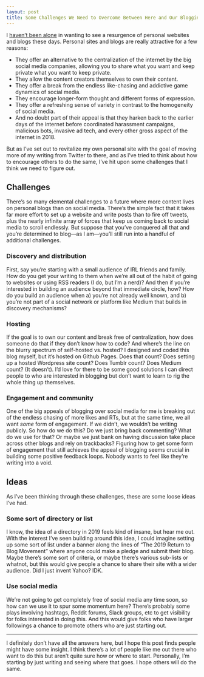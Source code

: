 ```yaml
---
layout: post
title: Some Challenges We Need to Overcome Between Here and Our Blogging Future
---
```


I [haven’t been alone](https://twitter.com/s_m_i/status/1078153360417550336?s=21) in wanting to see a resurgence of personal websites and blogs these days. Personal sites and blogs are really attractive for a few reasons:

- They offer an alternative to the centralization of the internet by the big social media companies, allowing you to share what you want and keep private what you want to keep private.
- They allow the content creators themselves to own their content.
- They offer a break from the endless like-chasing and addictive game dynamics of social media.
- They encourage longer-form thought and different forms of expression.
- They offer a refreshing sense of variety in contrast to the homogeneity of social media.
- And no doubt part of their appeal is that they harken back to the earlier days of the internet before coordinated harassment campaigns, malicious bots, invasive ad tech, and every other gross aspect of the internet in 2018.

But as I’ve set out to revitalize my own personal site with the goal of moving more of my writing from Twitter to there, and as I’ve tried to think about how to encourage others to do the same, I’ve hit upon some challenges that I think we need to figure out.

<!--more-->

## Challenges
There’s so many elemental challenges to a future where more content lives on personal blogs than on social media. There’s the simple fact that it takes far more effort to set up a website and write posts than to fire off tweets, plus the nearly infinite array of forces that keep us coming back to social media to scroll endlessly. But suppose that you’ve conquered all that and you’re determined to blog—as I am—you’ll still run into a handful of additional challenges.

### Discovery and distribution
First, say you’re starting with a small audience of IRL friends and family. How do you get your writing to them when we’re all out of the habit of going to websites or using RSS readers (I do, but I’m a nerd)? And then if you’re interested in building an audience beyond that immediate circle, how? How do you build an audience when a) you’re not already well known, and b) you’re not part of a social network or platform like Medium that builds in discovery mechanisms? 

### Hosting
If the goal is to own our content and break free of centralization, how does someone do that if they don’t know how to code? And where’s the line on the blurry spectrum of self-hosted vs. hosted? I designed and coded this blog myself, but it’s hosted on Github Pages. Does that count? Does setting up a hosted Wordpress site count? Does Tumblr count? Does Medium count? (It doesn’t). I’d love for there to be some good solutions I can direct people to who are interested in blogging but don’t want to learn to rig the whole thing up themselves.

### Engagement and community
One of the big appeals of blogging over social media for me is breaking out of the endless chasing of more likes and RTs, but at the same time, we all want *some* form of engagement. If we didn’t, we wouldn’t be writing publicly. So how do we do this? Do we just bring back commenting? What do we use for that? Or maybe we just bank on having discussion take place across other blogs and rely on trackbacks? Figuring how to get some form of engagement that still achieves the appeal of blogging seems crucial in building some positive feedback loops. Nobody wants to feel like they’re writing into a void.

## Ideas
As I’ve been thinking through these challenges, these are some loose ideas I’ve had.

### Some sort of directory or list
I know, the idea of a directory in 2019 feels kind of insane, but hear me out. With the interest I’ve seen building around this idea, I could imagine setting up some sort of list under a banner along the lines of “The 2019 Return to Blog Movement” where anyone could make a pledge and submit their blog. Maybe there’s some sort of criteria, or maybe there’s various sub-lists or whatnot, but this would give people a chance to share their site with a wider audience. Did I just invent Yahoo? IDK.

### Use social media
We’re not going to get completely free of social media any time soon, so how can we use it to spur some momentum here? There’s probably some plays involving hashtags, Reddit forums, Slack groups, etc to get visibility for folks interested in doing this. And this would give folks who have larger followings a chance to promote others who are just starting out.

---

I definitely don’t have all the answers here, but I hope this post finds people might have some insight. I think there’s a lot of people like me out there who want to do this but aren’t quite sure how or where to start. Personally, I’m starting by just writing and seeing where that goes. I hope others will do the same.
